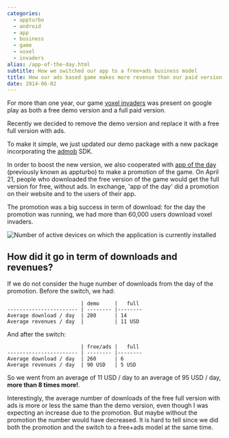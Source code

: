 ```yaml
---
categories:
  - appturbo
  - android
  - app
  - business
  - game
  - voxel
  - invaders
alias: /app-of-the-day.html
subtitle: How we switched our app to a free+ads business model
title: How our ads based game makes more revenue than our paid version
date: 2014-06-02
---
```



For more than one year, our game [voxel invaders] was present on google play as
both a free demo version and a full paid version.

Recently we decided to remove the demo version and replace it with a free full
version with ads.

To make it simple, we just updated our demo package with a new package
incorporating the [admob] SDK.

In order to boost the new version, we also cooperated with [app of the day]
(previously known as appturbo) to make a promotion of the game.  On April 21,
people who downloaded the free version of the game would get the full version
for free, without ads.  In exchange, 'app of the day' did a promotion on their
website and to the users of their app.

The promotion was a big success in term of download: for the day the promotion
was running, we had more than 60,000 users download voxel invaders.

![Number of active devices on which the application is currently
installed](/assets/imgs/app-of-the-day/active-devices.png)


## How did it go in term of downloads and revenues?


If we do not consider the huge number of downloads from the day of the
promotion.  Before the switch, we had:

                            | demo     |   full
    ----------------------- | -------- |--------
    Average download / day  | 280      | 14
    Average revenues / day  |          | 11 USD


And after the switch:

                            | free/ads |   full
    ----------------------- | -------- |--------
    Average download / day  | 260      | 6
    Average revenues / day  | 90 USD   | 5 USD


So we went from an average of 11 USD / day to an average of 95 USD / day,
**more than 8 times more!**.

Interestingly, the average number of downloads of the free full version with
ads is more or less the same than the demo version, even though I was expecting
an increase due to the promotion.  But maybe without the promotion the number
would have decreased.  It is hard to tell since we did both the promotion and
the switch to a free+ads model at the same time.

[admob]: http://www.google.com/ads/admob
[app of the day]: http://appturbo.it
[voxel invaders]: http://noctua-software.com/voxel-invaders
